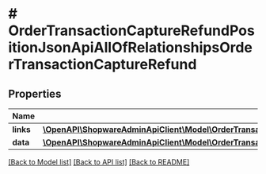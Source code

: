 # # OrderTransactionCaptureRefundPositionJsonApiAllOfRelationshipsOrderTransactionCaptureRefund

## Properties

Name | Type | Description | Notes
------------ | ------------- | ------------- | -------------
**links** | [**\OpenAPI\ShopwareAdminApiClient\Model\OrderTransactionCaptureRefundPositionJsonApiAllOfRelationshipsOrderTransactionCaptureRefundLinks**](OrderTransactionCaptureRefundPositionJsonApiAllOfRelationshipsOrderTransactionCaptureRefundLinks.md) |  | [optional]
**data** | [**\OpenAPI\ShopwareAdminApiClient\Model\OrderTransactionCaptureRefundPositionJsonApiAllOfRelationshipsOrderTransactionCaptureRefundData**](OrderTransactionCaptureRefundPositionJsonApiAllOfRelationshipsOrderTransactionCaptureRefundData.md) |  | [optional]

[[Back to Model list]](../../README.md#models) [[Back to API list]](../../README.md#endpoints) [[Back to README]](../../README.md)

